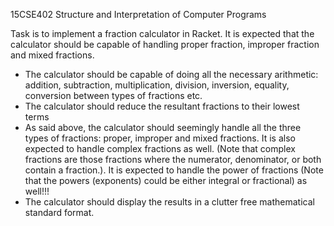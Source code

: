 15CSE402 Structure and Interpretation of Computer Programs


Task is to implement a fraction calculator in Racket. It is expected that the calculator should be capable of handling proper fraction, improper fraction and mixed fractions.

- The calculator should be capable of doing all the necessary arithmetic: addition, subtraction, multiplication, division, inversion, equality, conversion between types of fractions etc.
- The calculator should reduce the resultant fractions to their lowest terms
- As said above, the calculator should seemingly handle all the three types of fractions: proper, improper and mixed fractions. It is also expected to handle complex fractions as well. (Note that complex fractions are those fractions where the numerator, denominator, or both contain a fraction.). It is expected to handle the power of fractions (Note that the powers (exponents) could be either integral or fractional) as well!!!
- The calculator should display the results in a clutter free mathematical standard format.

